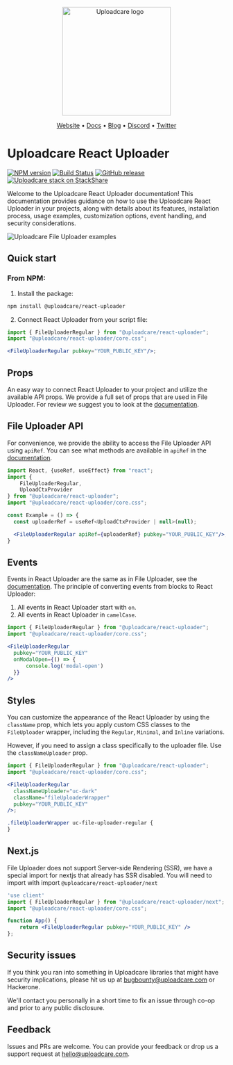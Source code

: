 <p align="center">
  <a href="https://uploadcare.com/?ref=react-uploader">
    <picture>
      <source media="(prefers-color-scheme: light)" srcset="https://ucarecdn.com/1b4714cd-53be-447b-bbde-e061f1e5a22f/logosafespacetransparent.svg">
      <source media="(prefers-color-scheme: dark)" srcset="https://ucarecdn.com/3b610a0a-780c-4750-a8b4-3bf4a8c90389/logotransparentinverted.svg">
      <img width=250 alt="Uploadcare logo" src="https://ucarecdn.com/1b4714cd-53be-447b-bbde-e061f1e5a22f/logosafespacetransparent.svg">
    </picture>
  </a>
</p>
<p align="center">
  <a href="https://uploadcare.com/?ref=react-uploader">Website</a> •
  <a href="https://uploadcare.com/docs/file-uploader?ref=react-uploader">Docs</a> • 
  <a href="https://uploadcare.com/blog?ref=react-uploader">Blog</a> • 
  <a href="https://discord.gg/mKWRgRsVz8?ref=react-uploader">Discord</a> •
  <a href="https://twitter.com/Uploadcare?ref=react-uploader">Twitter</a>
</p>

# Uploadcare React Uploader

[![NPM version][npm-img]][npm-url]
[![Build Status][badge-build]][build-url]
[![GitHub release][badge-release-img]][badge-release-url]
[![Uploadcare stack on StackShare][badge-stack-img]][badge-stack-url]

Welcome to the Uploadcare React Uploader documentation!
This documentation provides guidance on how to use the Uploadcare React Uploader in your projects, along with details
about its features, installation process, usage examples, customization options, event handling, and security
considerations.

<img alt="Uploadcare File Uploader examples" src="https://ucarecdn.com/916a1054-ca44-4c4a-9f7b-99fa499043d9/-/preview/">


## Quick start
### From NPM:
1. Install the package: 

```bash
npm install @uploadcare/react-uploader
```

2. Connect React Uploader from your script file:
```jsx
import { FileUploaderRegular } from "@uploadcare/react-uploader";
import "@uploadcare/react-uploader/core.css";

<FileUploaderRegular pubkey="YOUR_PUBLIC_KEY"/>;
```

## Props
An easy way to connect React Uploader to your project and utilize the available API props.
We provide a full set of props that are used in File Uploader. For review we suggest you to look at the [documentation][uc-docs-file-uploader-options].

## File Uploader API

For convenience, we provide the ability to access the File Uploader API using `apiRef`.
You can see what methods are available in `apiRef` in the [documentation][uc-docs-file-uploader-api].

```jsx
import React, {useRef, useEffect} from "react";
import {
    FileUploaderRegular,
    UploadCtxProvider
} from "@uploadcare/react-uploader";
import "@uploadcare/react-uploader/core.css";

const Example = () => {
  const uploaderRef = useRef<UploadCtxProvider | null>(null);

  <FileUploaderRegular apiRef={uploaderRef} pubkey="YOUR_PUBLIC_KEY"/>;
}
```

## Events
Events in React Uploader are the same as in File Uploader, see the [documentation][uc-docs-events].
The principle of converting events from blocks to React Uploader:

1. All events in React Uploader start with `on`.
2. All events in React Uploader in `camelCase`.

```jsx
import { FileUploaderRegular } from "@uploadcare/react-uploader";
import "@uploadcare/react-uploader/core.css";

<FileUploaderRegular
  pubkey="YOUR_PUBLIC_KEY"
  onModalOpen={() => {
      console.log('modal-open')
  }}
/>
```

## Styles
You can customize the appearance of the React Uploader by using the `className` prop, which lets you apply custom CSS classes to the `FileUploader` wrapper, including the `Regular`, `Minimal`, and `Inline` variations.

However, if you need to assign a class specifically to the uploader file. Use the `classNameUploader` prop.

```jsx
import { FileUploaderRegular } from "@uploadcare/react-uploader";
import "@uploadcare/react-uploader/core.css";

<FileUploaderRegular 
  classNameUploader="uc-dark" 
  className="fileUploaderWrapper" 
  pubkey="YOUR_PUBLIC_KEY"
/>;
```

```css
.fileUploaderWrapper uc-file-uploader-regular {
}
```

## Next.js
File Uploader does not support Server-side Rendering (SSR), we have a special import for nextjs that already has SSR disabled. 
You will need to import with import `@uploadcare/react-uploader/next`

```jsx
'use client'
import { FileUploaderRegular } from "@uploadcare/react-uploader/next";
import "@uploadcare/react-uploader/core.css";

function App() {
    return <FileUploaderRegular pubkey="YOUR_PUBLIC_KEY" />
};
```

## Security issues

If you think you ran into something in Uploadcare libraries that might have
security implications, please hit us up at
[bugbounty@uploadcare.com][uc-email-bounty] or Hackerone.

We'll contact you personally in a short time to fix an issue through co-op and
prior to any public disclosure.

## Feedback

Issues and PRs are welcome. You can provide your feedback or drop us a support
request at [hello@uploadcare.com][uc-email-hello].

[uc-email-bounty]: mailto:bugbounty@uploadcare.com
[uc-email-hello]: mailto:hello@uploadcare.com
[github-releases]: https://github.com/uploadcare/react-uploader/releases
[github-branch-release]: https://github.com/uploadcare/react-uploader/tree/release
[github-contributors]: https://github.com/uploadcare/react-uploader/graphs/contributors
[badge-stack-img]: https://img.shields.io/badge/tech-stack-0690fa.svg?style=flat
[badge-stack-url]: https://stackshare.io/uploadcare/stacks/
[badge-release-img]: https://img.shields.io/github/release/uploadcare/react-components.svg
[badge-release-url]: https://github.com/uploadcare/react-uploader/releases
[npm-img]: http://img.shields.io/npm/v/@uploadcare/react-uploader.svg
[npm-url]: https://www.npmjs.com/package/@uploadcare/react-uploader
[badge-build]: https://github.com/uploadcare/react-uploader/actions/workflows/checks.yml/badge.svg
[build-url]: https://github.com/uploadcare/react-uploader/actions/workflows/checks.yml

[uc-docs-events]: https://uploadcare.com/docs/file-uploader/events/
[uc-docs-file-uploader-api]: https://uploadcare.com/docs/file-uploader/api
[uc-docs-file-uploader-options]: https://uploadcare.com/docs/file-uploader/options/
